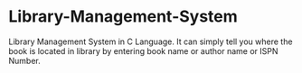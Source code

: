 # Library-Management-System
Library Management System in C Language. It can simply tell you where the book is located in library by entering book name or author name or ISPN Number.
